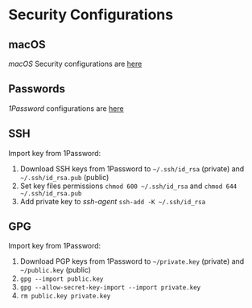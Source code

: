# Security Configurations

## macOS 

*macOS* Security configurations are [here](mac_os.md)

## Passwords

*1Password* configurations are [here](1password.md)

## SSH

Import key from 1Password:

1. Download SSH keys from 1Password to `~/.ssh/id_rsa` (private) and `~/.ssh/id_rsa.pub` (public)
2. Set key files permissions `chmod 600 ~/.ssh/id_rsa` and `chmod 644 ~/.ssh/id_rsa.pub`
3. Add private key to *ssh-agent* `ssh-add -K ~/.ssh/id_rsa`

## GPG

Import key from 1Password:

1. Download PGP keys from 1Password to `~/private.key` (private) and `~/public.key` (public)
2. `gpg --import public.key`
3. `gpg --allow-secret-key-import --import private.key`
4. `rm public.key private.key`
